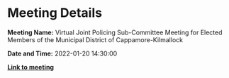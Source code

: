 # Meeting Details

**Meeting Name:** Virtual Joint Policing Sub-Committee Meeting for Elected Members of the Municipal District of Cappamore-Kilmallock

**Date and Time:** 2022-01-20 14:30:00

**<a href="https://www.limerick.ie/council/whats-on/joint-policing-sub-committee-meeting-elected-members-municipal-district-4" target="_blank">Link to meeting</a>**
